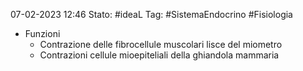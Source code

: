07-02-2023 12:46
Stato: #ideaL 
Tag: #SistemaEndocrino #Fisiologia 

- Funzioni
    - Contrazione delle fibrocellule muscolari lisce del miometro
    - Contrazioni cellule mioepiteliali della ghiandola mammaria
